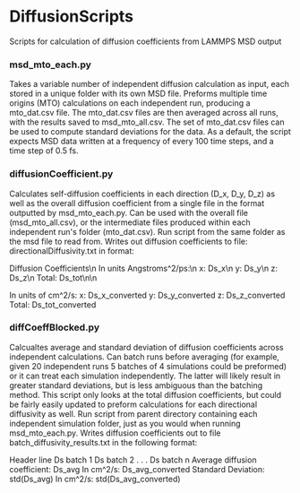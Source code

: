 # DiffusionScripts
Scripts for calculation of diffusion coefficients from LAMMPS MSD output

### msd_mto_each.py

Takes a variable number of independent diffusion calculation as input, each stored in a unique folder with its own MSD file. Preforms multiple time origins (MTO) calculations on each independent run, producing a mto_dat.csv file. The mto_dat.csv files are then averaged across all runs, with the results saved to msd_mto_all.csv. The set of mto_dat.csv files can be used to compute standard deviations for the data. As a default, the script expects MSD data written at a frequency of every 100 time steps, and a time step of 0.5 fs.


### diffusionCoefficient.py

Calculates self-diffusion coefficients in each direction (D_x, D_y, D_z) as well as the overall diffusion coefficient from a single file in the format outputted by msd_mto_each.py. Can be used with the overall file (msd_mto_all.csv), or the intermediate files produced within each independent run's folder (mto_dat.csv). Run script from the same folder as the msd file to read from. Writes out diffusion coefficients to file: directionalDiffusivity.txt in format:

Diffusion Coefficients\n
In units Angstroms^2/ps:\n
x: Ds_x\n
y: Ds_y\n
z: Ds_z\n
Total: Ds_tot\n\n

In units of cm^2/s:
x: Ds_x_converted
y: Ds_y_converted
z: Ds_z_converted
Total: Ds_tot_converted

### diffCoeffBlocked.py

Calcualtes average and standard deviation of diffusion coefficients across independent calculations. Can batch runs before averaging (for example, given 20 independent runs 5 batches of 4 simulations could be preformed) or it can treat each simulation independently. The latter will likely result in greater standard deviations, but is less ambiguous than the batching method. This script only looks at the total diffusion coefficients, but could be fairly easily updated to preform calculations for each directional diffusivity as well. Run script from parent directory containing each independent simulation folder, just as you would when running msd_mto_each.py. Writes diffusion coefficients out to file batch_diffusivity_results.txt in the following format:

Header line
Ds batch 1
Ds batch 2
. . .
Ds batch n
Average diffusion coefficient: Ds_avg
In cm^2/s: Ds_avg_converted
Standard Deviation: std(Ds_avg)
In cm^2/s: std(Ds_avg_converted)
